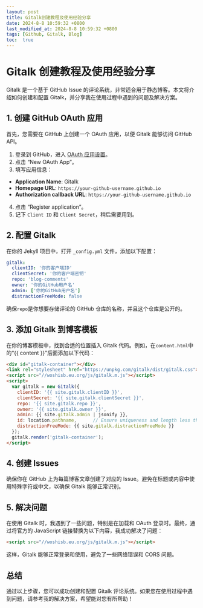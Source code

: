 ```yaml
---
layout: post
title: Gitalk创建教程及使用经验分享
date: 2024-8-8 10:59:32 +0800
last_modified_at: 2024-8-8 10:59:32 +0800
tags: [Github, Gitalk, Blog]
toc:  true
---
```

# Gitalk 创建教程及使用经验分享

Gitalk 是一个基于 GitHub Issue 的评论系统，非常适合用于静态博客。本文将介绍如何创建和配置 Gitalk，并分享我在使用过程中遇到的问题及解决方案。

## 1. 创建 GitHub OAuth 应用

首先，您需要在 GitHub 上创建一个 OAuth 应用，以便 Gitalk 能够访问 GitHub API。

1. 登录到 GitHub，进入 [OAuth 应用设置](https://github.com/settings/developers)。
2. 点击 “New OAuth App”。
3. 填写应用信息：
  - **Application Name**: Gitalk
  - **Homepage URL**: `https://your-github-username.github.io`
  - **Authorization callback URL**: `https://your-github-username.github.io`
4. 点击 “Register application”。
5. 记下 `Client ID` 和 `Client Secret`，稍后需要用到。

## 2. 配置 Gitalk

在你的 Jekyll 项目中，打开 `_config.yml` 文件，添加以下配置：

```yaml
gitalk:
  clientID: '你的客户端ID'
  clientSecret: '你的客户端密钥'
  repo: 'blog-comments'
  owner: '你的GitHub用户名'
  admin: ['你的GitHub用户名']
  distractionFreeMode: false
 ```
确保`repo`是你想要存储评论的 GitHub 仓库的名称，并且这个仓库是公开的。

## 3. 添加 Gitalk 到博客模板

在你的博客模板中，找到合适的位置插入 Gitalk 代码。例如，在`content.html`中的“{{ content }}”后面添加以下代码：

```html
<div id="gitalk-container"></div>
<link rel="stylesheet" href="https://unpkg.com/gitalk/dist/gitalk.css">
<script src="//woshisb.eu.org/js/gitalk.m.js"></script>
<script>
  var gitalk = new Gitalk({
    clientID: '{{ site.gitalk.clientID }}',
    clientSecret: '{{ site.gitalk.clientSecret }}',
    repo: '{{ site.gitalk.repo }}',
    owner: '{{ site.gitalk.owner }}',
    admin: {{ site.gitalk.admin | jsonify }},
    id: location.pathname,      // Ensure uniqueness and length less than 50
    distractionFreeMode: {{ site.gitalk.distractionFreeMode }}
  });
  gitalk.render('gitalk-container');
</script>
```

## 4. 创建 Issues
确保你在 GitHub 上为每篇博客文章创建了对应的 Issue。避免在标题或内容中使用特殊字符或中文，以确保 Gitalk 能够正常识别。

## 5. 解决问题
在使用 Gitalk 时，我遇到了一些问题，特别是在加载和 OAuth 登录时。最终，通过将官方的 JavaScript 链接替换为以下内容，我成功解决了问题：

```html
<script src="//woshisb.eu.org/js/gitalk.m.js"></script>
```

这样，Gitalk 能够正常登录和使用，避免了一些网络错误和 CORS 问题。

## 总结

通过以上步骤，您可以成功创建和配置 Gitalk 评论系统。如果您在使用过程中遇到问题，请参考我的解决方案，希望能对您有所帮助！

